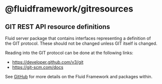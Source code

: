 # @fluidframework/gitresources

## GIT REST API resource definitions

Fluid server package that contains interfaces representing a definition of the GIT protocol. These
should not be changed unless GIT itself is changed.

Reading into the GIT protocol can be done at the following links:

-   https://developer.github.com/v3/git
-   https://git-scm.com/docs

See [GitHub](https://github.com/microsoft/FluidFramework) for more details on the Fluid Framework and packages within.

